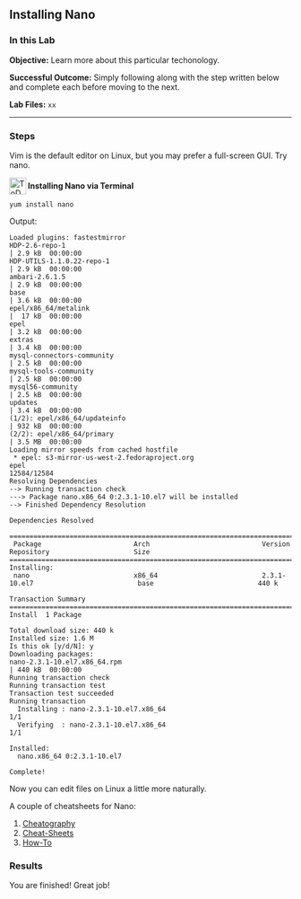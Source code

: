 ## Installing Nano

### In this Lab

**Objective:** Learn more about this particular techonology.

**Successful Outcome:** Simply following along with the step written below and complete each before moving to the next.

**Lab Files:** `xx`

----

### Steps

Vim is the default editor on Linux, but you may prefer a full-screen GUI. Try nano.

<img src="https://user-images.githubusercontent.com/558905/40613898-7a6c70d6-624e-11e8-9178-7bde851ac7bd.png" align="left" width="30" height="30" title="ToDo Logo"/>
<h4>Installing Nano via Terminal</h4>

```
yum install nano
```

Output:
```
Loaded plugins: fastestmirror
HDP-2.6-repo-1                                                                                                    | 2.9 kB  00:00:00
HDP-UTILS-1.1.0.22-repo-1                                                                                         | 2.9 kB  00:00:00
ambari-2.6.1.5                                                                                                    | 2.9 kB  00:00:00
base                                                                                                              | 3.6 kB  00:00:00
epel/x86_64/metalink                                                                                              |  17 kB  00:00:00
epel                                                                                                              | 3.2 kB  00:00:00
extras                                                                                                            | 3.4 kB  00:00:00
mysql-connectors-community                                                                                        | 2.5 kB  00:00:00
mysql-tools-community                                                                                             | 2.5 kB  00:00:00
mysql56-community                                                                                                 | 2.5 kB  00:00:00
updates                                                                                                           | 3.4 kB  00:00:00
(1/2): epel/x86_64/updateinfo                                                                                     | 932 kB  00:00:00
(2/2): epel/x86_64/primary                                                                                        | 3.5 MB  00:00:00
Loading mirror speeds from cached hostfile
 * epel: s3-mirror-us-west-2.fedoraproject.org
epel                                                                                                                         12584/12584
Resolving Dependencies
--> Running transaction check
---> Package nano.x86_64 0:2.3.1-10.el7 will be installed
--> Finished Dependency Resolution

Dependencies Resolved

=========================================================================================================================================
 Package                       Arch                            Version                               Repository                     Size
=========================================================================================================================================
Installing:
 nano                          x86_64                          2.3.1-10.el7                          base                          440 k

Transaction Summary
=========================================================================================================================================
Install  1 Package

Total download size: 440 k
Installed size: 1.6 M
Is this ok [y/d/N]: y
Downloading packages:
nano-2.3.1-10.el7.x86_64.rpm                                                                                      | 440 kB  00:00:00
Running transaction check
Running transaction test
Transaction test succeeded
Running transaction
  Installing : nano-2.3.1-10.el7.x86_64                                                                                              1/1
  Verifying  : nano-2.3.1-10.el7.x86_64                                                                                              1/1

Installed:
  nano.x86_64 0:2.3.1-10.el7

Complete!
```

Now you can edit files on Linux a little more naturally.

A couple of cheatsheets for Nano:

1. [Cheatography](https://www.cheatography.com/tag/nano/)
2. [Cheat-Sheets](http://www.cheat-sheets.org/saved-copy/Nano_Cheat_Sheet.pdf)
3. [How-To](https://www.howtogeek.com/howto/42980/the-beginners-guide-to-nano-the-linux-command-line-text-editor/)



### Results

You are finished! Great job!
